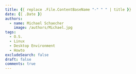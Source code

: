 ```yaml
---
title: {{ replace .File.ContentBaseName "-" " " | title }}
date: {{ .Date }}
authors:
  - name: Michael Schaecher
    image: /authors/Michael.jpg
tags:
  - O.S.
  - Linux
  - Desktop Environment
  - Howto
excludeSearch: false
draft: false
comments: true
---
```

